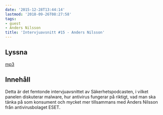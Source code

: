 ```yaml
---
date: '2015-12-28T13:44:14'
lastmod: '2018-09-26T08:27:58'
tags:
- guest
- Anders Nilsson
title: 'Intervjuavsnitt #15 - Anders Nilsson'
---
```

## Lyssna

[mp3](http://traffic.libsyn.com/sakerhetspodcasten/sakp2015-v6-andersnilsson-eset_16lufs.mp3)

## Innehåll

Detta är det femtonde intervjuavsnittet av Säkerhetspodcasten, i vilket panelen diskuterar
malware, hur antivirus fungerar på riktigt, vad man ska tänka på som konsument och
mycket mer tillsammans med Anders Nilsson från antivirusbolaget ESET.
